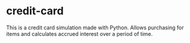 # credit-card

This is a credit card simulation made with Python. Allows purchasing for items and calculates accrued interest over a period of time. 
